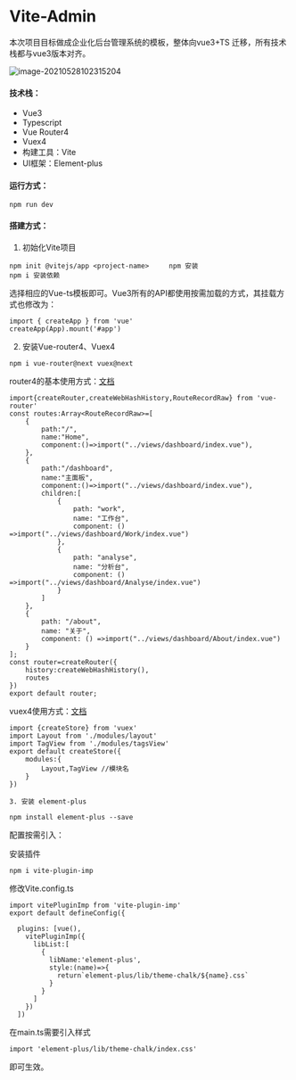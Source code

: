 # Vite-Admin

本次项目目标做成企业化后台管理系统的模板，整体向vue3+TS 迁移，所有技术栈都与vue3版本对齐。

![image-20210528102315204](https://ftp.bmp.ovh/imgs/2021/05/20651cd1eaddfd5e.png)

#### **技术栈：**

- Vue3
- Typescript
- Vue Router4
- Vuex4
- 构建工具：Vite
- UI框架：Element-plus

#### 运行方式：

```
npm run dev
```

#### 搭建方式：

1. 初始化Vite项目

```
npm init @vitejs/app <project-name>  	npm 安装
npm i 安装依赖
```

选择相应的Vue-ts模板即可。Vue3所有的API都使用按需加载的方式，其挂载方式也修改为：

```
import { createApp } from 'vue'
createApp(App).mount('#app')
```

2. 安装Vue-router4、Vuex4

```
npm i vue-router@next vuex@next
```

router4的基本使用方式：[文档](https://next.router.vuejs.org/zh/)

```
import{createRouter,createWebHashHistory,RouteRecordRaw} from 'vue-router'
const routes:Array<RouteRecordRaw>=[
    {
        path:"/",
        name:"Home",
        component:()=>import("../views/dashboard/index.vue"),
    },
    {
        path:"/dashboard",
        name:"主面板",
        component:()=>import("../views/dashboard/index.vue"),
        children:[
            {
                path: "work",
                name: "工作台",
                component: () =>import("../views/dashboard/Work/index.vue")
            },
            {
                path: "analyse",
                name: "分析台",
                component: () =>import("../views/dashboard/Analyse/index.vue")
            }
        ]
    },
    {
        path: "/about",
        name: "关于",
        component: () =>import("../views/dashboard/About/index.vue")
    }
];
const router=createRouter({
    history:createWebHashHistory(),
    routes
})
export default router;
```

vuex4使用方式：[文档](https://next.vuex.vuejs.org/)

```
import {createStore} from 'vuex'
import Layout from './modules/layout'
import TagView from './modules/tagsView'
export default createStore({
    modules:{
        Layout,TagView //模块名
    }
})
```

	3. 安装 element-plus

```
npm install element-plus --save
```

配置按需引入：

安装插件

```
npm i vite-plugin-imp
```

修改Vite.config.ts

```
import vitePluginImp from 'vite-plugin-imp'
export default defineConfig({
  
  plugins: [vue(),
    vitePluginImp({
      libList:[
        {
          libName:'element-plus',
          style:(name)=>{
            return`element-plus/lib/theme-chalk/${name}.css`
          }
        }
      ]
    })
  ])
```

在main.ts需要引入样式

```
import 'element-plus/lib/theme-chalk/index.css'
```

即可生效。